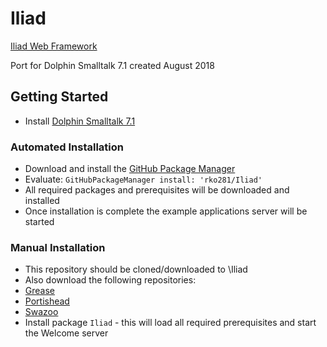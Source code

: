 # Iliad
[Iliad Web Framework](https://iliadproject.github.io/)

Port for Dolphin Smalltalk 7.1 created August 2018


## Getting Started
* Install [Dolphin Smalltalk 7.1](https://github.com/dolphinsmalltalk/Dolphin)

### Automated Installation
* Download and install the [GitHub Package Manager](https://github.com/rko281/GitHub)
* Evaluate:
  `GitHubPackageManager install: 'rko281/Iliad'`
* All required packages and prerequisites will be downloaded and installed
* Once installation is complete the example applications server will be started


### Manual Installation
* This repository should be cloned/downloaded to <image directory>\Iliad
* Also download the following repositories:
* [Grease](https://github.com/rko281/Grease)
* [Portishead](https://github.com/rko281/Portishead)
* [Swazoo](https://github.com/rko281/Swazoo)
* Install package `Iliad` - this will load all required prerequisites and start the Welcome server